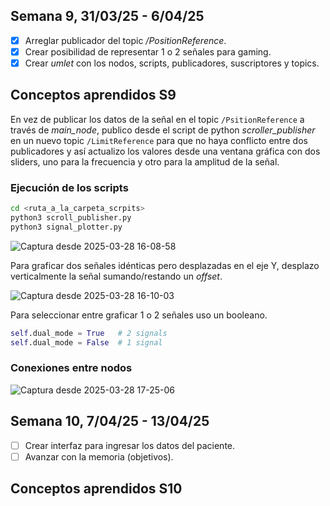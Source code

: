 ## Semana 9, 31/03/25 - 6/04/25

- [x] Arreglar publicador del topic */PositionReference*.
- [x] Crear posibilidad de representar 1 o 2 señales para gaming.
- [x] Crear *umlet* con los nodos, scripts, publicadores, suscriptores y topics.

## Conceptos aprendidos S9

En vez de publicar los datos de la señal en el topic `/PsitionReference` a través de *main_node*, publico desde el script de python *scroller_publisher* en un nuevo topic `/LimitReference` para que no haya conflicto entre dos publicadores y así actualizo los valores desde una ventana gráfica con dos sliders, uno para la frecuencia y otro para la amplitud de la señal.

### Ejecución de los scripts

```bash
cd <ruta_a_la_carpeta_scrpits>
python3 scroll_publisher.py
python3 signal_plotter.py
```

![Captura desde 2025-03-28 16-08-58](https://github.com/user-attachments/assets/02ab94e6-cd18-4e4f-bc97-e3c7f7f95844)

Para graficar dos señales idénticas pero desplazadas en el eje Y, desplazo verticalmente la señal sumando/restando un *offset*.

![Captura desde 2025-03-28 16-10-03](https://github.com/user-attachments/assets/a534299f-db26-4426-97dc-0008eef75df9)

Para seleccionar entre graficar 1 o 2 señales uso un booleano.

```py
self.dual_mode = True   # 2 signals
self.dual_mode = False  # 1 signal
```

### Conexiones entre nodos

![Captura desde 2025-03-28 17-25-06](https://github.com/user-attachments/assets/d8993eb0-9514-48e1-a372-6f6ddf657eba)


## Semana 10, 7/04/25 - 13/04/25

- [ ] Crear interfaz para ingresar los datos del paciente.
- [ ] Avanzar con la memoria (objetivos).

## Conceptos aprendidos S10

